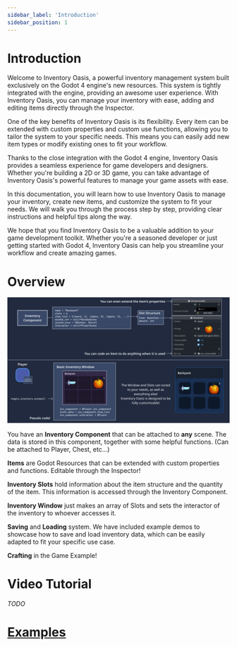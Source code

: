 ```yaml
---
sidebar_label: 'Introduction'
sidebar_position: 1
---
```


# Introduction
Welcome to Inventory Oasis, a powerful inventory management system built exclusively on the Godot 4 engine's new resources. This system is tightly integrated with the engine, providing an awesome user experience. With Inventory Oasis, you can manage your inventory with ease, adding and editing items directly through the Inspector.

One of the key benefits of Inventory Oasis is its flexibility. Every item can be extended with custom properties and custom use functions, allowing you to tailor the system to your specific needs. This means you can easily add new item types or modify existing ones to fit your workflow.

Thanks to the close integration with the Godot 4 engine, Inventory Oasis provides a seamless experience for game developers and designers. Whether you're building a 2D or 3D game, you can take advantage of Inventory Oasis's powerful features to manage your game assets with ease.

In this documentation, you will learn how to use Inventory Oasis to manage your inventory, create new items, and customize the system to fit your needs. We will walk you through the process step by step, providing clear instructions and helpful tips along the way.

We hope that you find Inventory Oasis to be a valuable addition to your game development toolkit. Whether you're a seasoned developer or just getting started with Godot 4, Inventory Oasis can help you streamline your workflow and create amazing games.

# Overview

![Overview Diagram](./img/overview-diagram.png)

You have an **Inventory Component** that can be attached to **any** scene. The data is stored in this component, together with some helpful functions. (Can be attached to Player, Chest, etc...)

**Items** are Godot Resources that can be extended with custom properties and functions. Editable through the Inspector!

**Inventory Slots** hold information about the item structure and the quantity of the item. This information is accessed through the Inventory Component.

**Inventory Window** just makes an array of Slots and sets the interactor of the inventory to whoever accesses it.

**Saving** and **Loading** system. We have included example demos to showcase how to save and load inventory data, which can be easily adapted to fit your specific use case.

**Crafting** in the Game Example!

# Video Tutorial

_TODO_

# [Examples](./category/examples)